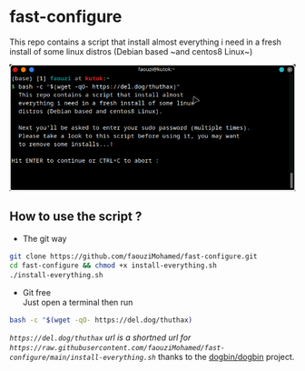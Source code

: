 # fast-configure
This repo contains a script that install almost everything i need in a fresh install of some linux distros (Debian based ~and centos8 Linux~)   

<img src="images/Screenshot_1.png" alt="">


## How to use the script ?
- The git way
```bash
git clone https://github.com/faouziMohamed/fast-configure.git
cd fast-configure && chmod +x install-everything.sh
./install-everything.sh
```

- Git free  
Just open a terminal then run
```bash
bash -c "$(wget -qO- https://del.dog/thuthax)
```

*`https://del.dog/thuthax` url is a shortned url for `https://raw.githubusercontent.com/faouziMohamed/fast-configure/main/install-everything.sh`*
thanks to the [dogbin/dogbin](https://github.com/dogbin/dogbin) project.

<!--
```bash
bash -c "$(wget -qO- https://faouzimohamed.github.io/rdr/4)"
```
-->
